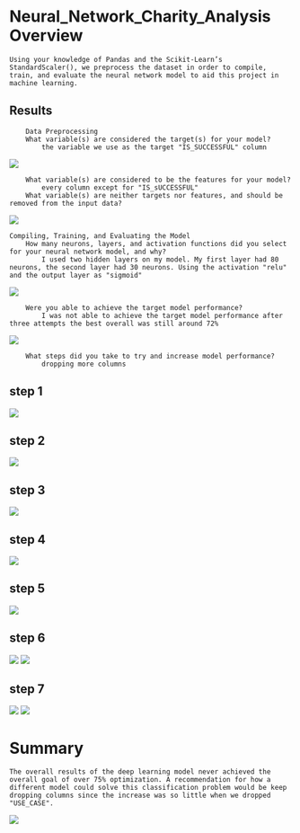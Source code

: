 # Neural_Network_Charity_Analysis Overview
	Using your knowledge of Pandas and the Scikit-Learn’s StandardScaler(), we preprocess the dataset in order to compile, train, and evaluate the neural network model to aid this project in machine learning.

## Results
		Data Preprocessing
		What variable(s) are considered the target(s) for your model?
			the variable we use as the target "IS_SUCCESSFUL" column
![](Resources/images/deliverable1_2.png)

		What variable(s) are considered to be the features for your model?
			every column except for "IS_sUCCESSFUL"
		What variable(s) are neither targets nor features, and should be removed from the input data?
		
![](Resources/images/deliverable1.png)		

	Compiling, Training, and Evaluating the Model
		How many neurons, layers, and activation functions did you select for your neural network model, and why?
			I used two hidden layers on my model. My first layer had 80 neurons, the second layer had 30 neurons. Using the activation "relu" and the output layer as "sigmoid"
			
![](Resources/images/deliverable2.png)

		Were you able to achieve the target model performance?
			I was not able to achieve the target model performance after three attempts the best overall was still around 72%

![](Resources/images/deliverable2_2.png)

		What steps did you take to try and increase model performance?
			dropping more columns
## **step 1**
![](Resources/images/deliverable3.png)

## **step 2**
![](Resources/images/deliverable3_1.png)

## **step 3**
![](Resources/images/deliverable3_2.png)

## **step 4**
![](Resources/images/deliverable3_3.png)

## **step 5**
![](Resources/images/deliverable4.png)

## **step 6**
![](Resources/images/deliverable4_2.png)
![](Resources/images/deliverable4_2_1.png)

## **step 7**
![](Resources/images/deliverable4_3.png)
![](Resources/images/deliverable4_3_1.png)
			
# Summary
	The overall results of the deep learning model never achieved the overall goal of over 75% optimization. A recommendation for how a different model could solve this classification problem would be keep dropping columns since the increase was so little when we dropped "USE_CASE".
	
![](Resources/images/summary.png)
